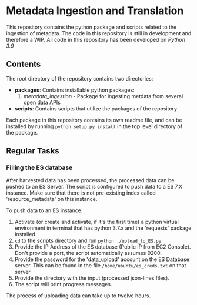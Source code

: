 # Metadata Ingestion and Translation
This repository contains the python package and scripts related to the ingestion of metadata. The code in this repository is still in development and therefore a WIP. All code in this repository has been developed on _Python 3.9_

## Contents
The root directory of the repository contains two directories:

* __packages__: Contains installable python packages:
    1. _metadata\_ingestion_ - Package for ingesting metdata from several open data APIs
* __scripts__: Contains scripts that utilize the packages of the repository

Each package in this repository contains its own readme file, and can be installed by running `python setup.py install` in the top level directory of the package.

## Regular Tasks

### Filling the ES database
After harvested data has been processed, the processed data can be pushed to an
ES Server. The script is configured to push data to a ES 7.X instance. Make
sure that there is not pre-existing index called 'resource_metadata' on this
instance.

To push data to an ES instance:

1. Activate (or create and activate, if it's the first time) a python virtual
environment in terminal that has python 3.7.x and the 'requests' package
installed.
2. `cd` to the scripts directory and run `python ./upload_to_ES.py`
3. Provide the IP Address of the ES database (Public IP from EC2 Console).
Don't provide a port, the script automatically assumes 9200.
4. Provide the password for the 'data_upload' account on the ES Database
server. This can be found in the file `/home/ubuntu/es_creds.txt` on that
server
5. Provide the directory with the input (processed json-lines files).
6. The script will print progress messages.

The process of uploading data can
take up to twelve hours.